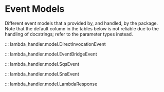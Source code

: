 # Event Models

Different event models that a provided by, and handled, by the package. Note that
the default column in the tables below is not reliable due to the handling of
docstrings; refer to the parameter types instead.

::: lambda_handler.model.DirectInvocationEvent

::: lambda_handler.model.EventBridgeEvent

::: lambda_handler.model.SqsEvent

::: lambda_handler.model.SnsEvent

::: lambda_handler.model.LambdaResponse
